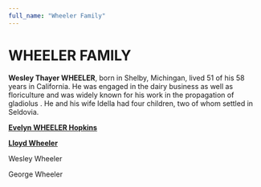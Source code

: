 ```yaml
---
full_name: "Wheeler Family"
---
```

# WHEELER FAMILY

**Wesley Thayer WHEELER**, born in Shelby, Michingan, lived 51 of his 58 years in California. He was
engaged in the dairy business as well as floriculture and was widely
known for his work in the propagation of gladiolus . He and his wife
Idella had four children, two of whom settled in Seldovia.

[**Evelyn WHEELER Hopkins**](../_people/Hopkins_Evelyn_Wheeler.md)

[**Lloyd Wheeler**](../_people/Wheeler_Lloyd_Collins.md)

Wesley Wheeler

George Wheeler
